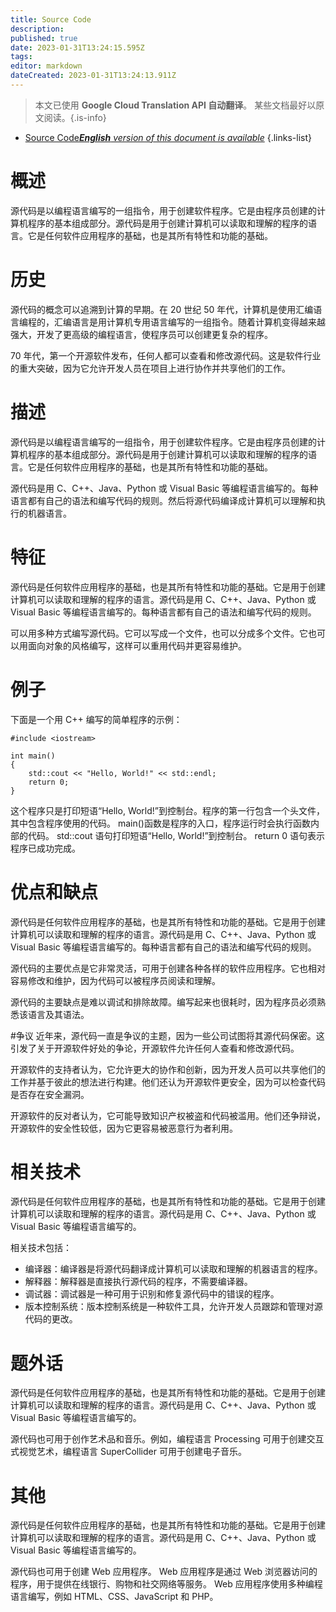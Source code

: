 ```yaml
---
title: Source Code
description: 
published: true
date: 2023-01-31T13:24:15.595Z
tags: 
editor: markdown
dateCreated: 2023-01-31T13:24:13.911Z
---
```


> 本文已使用 **Google Cloud Translation API 自动翻译**。
某些文档最好以原文阅读。{.is-info}

- [Source Code***English** version of this document is available*](/en/Knowledge-base/Dictionary/source-code)
{.links-list}


# 概述
源代码是以编程语言编写的一组指令，用于创建软件程序。它是由程序员创建的计算机程序的基本组成部分。源代码是用于创建计算机可以读取和理解的程序的语言。它是任何软件应用程序的基础，也是其所有特性和功能的基础。

# 历史
源代码的概念可以追溯到计算的早期。在 20 世纪 50 年代，计算机是使用汇编语言编程的，汇编语言是用计算机专用语言编写的一组指令。随着计算机变得越来越强大，开发了更高级的编程语言，使程序员可以创建更复杂的程序。

70 年代，第一个开源软件发布，任何人都可以查看和修改源代码。这是软件行业的重大突破，因为它允许开发人员在项目上进行协作并共享他们的工作。

# 描述
源代码是以编程语言编写的一组指令，用于创建软件程序。它是由程序员创建的计算机程序的基本组成部分。源代码是用于创建计算机可以读取和理解的程序的语言。它是任何软件应用程序的基础，也是其所有特性和功能的基础。

源代码是用 C、C++、Java、Python 或 Visual Basic 等编程语言编写的。每种语言都有自己的语法和编写代码的规则。然后将源代码编译成计算机可以理解和执行的机器语言。

# 特征
源代码是任何软件应用程序的基础，也是其所有特性和功能的基础。它是用于创建计算机可以读取和理解的程序的语言。源代码是用 C、C++、Java、Python 或 Visual Basic 等编程语言编写的。每种语言都有自己的语法和编写代码的规则。

可以用多种方式编写源代码。它可以写成一个文件，也可以分成多个文件。它也可以用面向对象的风格编写，这样可以重用代码并更容易维护。

# 例子
下面是一个用 C++ 编写的简单程序的示例：

```
#include <iostream>

int main()
{
    std::cout << "Hello, World!" << std::endl;
    return 0;
}
```

这个程序只是打印短语“Hello, World!”到控制台。程序的第一行包含一个头文件，其中包含程序使用的代码。 main()函数是程序的入口，程序运行时会执行函数内部的代码。 std::cout 语句打印短语“Hello, World!”到控制台。 return 0 语句表示程序已成功完成。

# 优点和缺点
源代码是任何软件应用程序的基础，也是其所有特性和功能的基础。它是用于创建计算机可以读取和理解的程序的语言。源代码是用 C、C++、Java、Python 或 Visual Basic 等编程语言编写的。每种语言都有自己的语法和编写代码的规则。

源代码的主要优点是它非常灵活，可用于创建各种各样的软件应用程序。它也相对容易修改和维护，因为代码可以被程序员阅读和理解。

源代码的主要缺点是难以调试和排除故障。编写起来也很耗时，因为程序员必须熟悉该语言及其语法。

#争议
近年来，源代码一直是争议的主题，因为一些公司试图将其源代码保密。这引发了关于开源软件好处的争论，开源软件允许任何人查看和修改源代码。

开源软件的支持者认为，它允许更大的协作和创新，因为开发人员可以共享他们的工作并基于彼此的想法进行构建。他们还认为开源软件更安全，因为可以检查代码是否存在安全漏洞。

开源软件的反对者认为，它可能导致知识产权被盗和代码被滥用。他们还争辩说，开源软件的安全性较低，因为它更容易被恶意行为者利用。

# 相关技术
源代码是任何软件应用程序的基础，也是其所有特性和功能的基础。它是用于创建计算机可以读取和理解的程序的语言。源代码是用 C、C++、Java、Python 或 Visual Basic 等编程语言编写的。

相关技术包括：

- 编译器：编译器是将源代码翻译成计算机可以读取和理解的机器语言的程序。
- 解释器：解释器是直接执行源代码的程序，不需要编译器。
- 调试器：调试器是一种可用于识别和修复源代码中的错误的程序。
- 版本控制系统：版本控制系统是一种软件工具，允许开发人员跟踪和管理对源代码的更改。

# 题外话
源代码是任何软件应用程序的基础，也是其所有特性和功能的基础。它是用于创建计算机可以读取和理解的程序的语言。源代码是用 C、C++、Java、Python 或 Visual Basic 等编程语言编写的。

源代码也可用于创作艺术品和音乐。例如，编程语言 Processing 可用于创建交互式视觉艺术，编程语言 SuperCollider 可用于创建电子音乐。

# 其他
源代码是任何软件应用程序的基础，也是其所有特性和功能的基础。它是用于创建计算机可以读取和理解的程序的语言。源代码是用 C、C++、Java、Python 或 Visual Basic 等编程语言编写的。

源代码也可用于创建 Web 应用程序。 Web 应用程序是通过 Web 浏览器访问的程序，用于提供在线银行、购物和社交网络等服务。 Web 应用程序使用多种编程语言编写，例如 HTML、CSS、JavaScript 和 PHP。